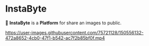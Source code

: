 # InstaByte

📸 **InstaByte** is a **Platform** for share an images to public.


https://user-images.githubusercontent.com/75721128/150556132-472a8652-4cb0-47f1-b542-ac7f2b85bf0f.mp4

